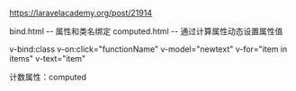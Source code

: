 https://laravelacademy.org/post/21914


bind.html -- 属性和类名绑定
computed.html -- 通过计算属性动态设置属性值


v-bind:class
v-on:click="functionName"
v-model="newtext"
v-for="item in items"
v-text="item"

计数属性：computed